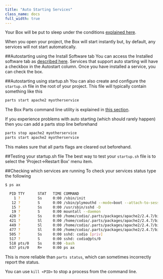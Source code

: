 ```yaml
---
title: "Auto Starting Services"
class_name: docs
full_width: true
---
```


Your Box will be put to sleep under the conditions [explained here](/docs/boxes/overview/).

When you open your project, the Box will start instantly but, by default, any services will not start automatically.

##Autostarting using the Install Software tab
You can access the Installed software tab as [described here](/docs/boxes/installsw/). Services that support auto starting will have a checkbox in the Autostart column. Once you have installed a service, you can check the box.

##Autostarting using startup.sh
You can also create and configure the `startup.sh` file in the root of your project. This file will typically contain something like this

```bash
parts start apache2 myotherservice
```

The Box Parts command line utility is explained in [this section](/docs/boxes/installsw/box-parts/).

If you experience problems with auto starting (which should rarely happen) then you can add a parts stop line beforehand

```bash
parts stop apache2 myotherservice
parts start apache2 myotherservice
```

This makes sure that all parts flags are cleared out beforehand.

##Testing your startup.sh file
The best way to test your `startup.sh` file is to select the 'Project->Restart Box' menu item.

##Checking which services are running
To check your services status type the following

```bash
$ ps ax

  PID TTY      STAT   TIME COMMAND
    1 ?        Ss     0:00 /sbin/init
   12 ?        S      0:00 /sbin/plymouthd --mode=boot --attach-to-session
   15 ?        Ss     0:00 /usr/sbin/sshd -D
   19 ?        S      0:00 mountall --daemon
  420 ?        Ss     0:00 /home/codio/.parts/packages/apache2/2.4.7/bin/httpd -k start
  421 ?        Sl     0:00 /home/codio/.parts/packages/apache2/2.4.7/bin/httpd -k start
  449 ?        Sl     0:00 /home/codio/.parts/packages/apache2/2.4.7/bin/httpd -k start
  477 ?        Sl     0:00 /home/codio/.parts/packages/apache2/2.4.7/bin/httpd -k start
  505 ?        Ss     0:00 sshd: codio [priv]
  517 ?        S      0:00 sshd: codio@pts/0
  518 pts/0    Ss     0:00 -bash
  637 pts/0    R+     0:00 ps ax
```

This is more reliable than `parts status`, which can sometimes incorrectly report the status.

You can use `kill <PID>` to stop a process from the command line.
